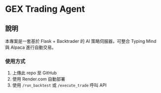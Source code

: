 # GEX Trading Agent

## 說明
本專案是一套基於 Flask + Backtrader 的 AI 策略伺服器，可整合 Typing Mind 與 Alpaca 進行自動交易。

### 使用方式
1. 上傳此 repo 至 GitHub
2. 使用 Render.com 自動部署
3. 使用 `/run_backtest` 或 `/execute_trade` 呼叫 API